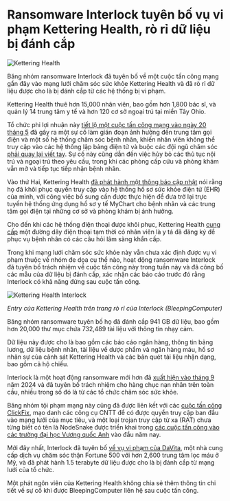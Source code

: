 # Ransomware Interlock tuyên bố vụ vi phạm Kettering Health, rò rỉ dữ liệu bị đánh cắp

![Kettering Health](https://www.bleepstatic.com/content/hl-images/2025/05/21/Kettering_Health.jpg)

Băng nhóm ransomware Interlock đã tuyên bố về một cuộc tấn công mạng gần đây vào mạng lưới chăm sóc sức khỏe Kettering Health và đã rò rỉ dữ liệu được cho là bị đánh cắp từ các hệ thống bị vi phạm.

Kettering Health thuê hơn 15,000 nhân viên, bao gồm hơn 1,800 bác sĩ, và quản lý 14 trung tâm y tế và hơn 120 cơ sở ngoại trú tại miền Tây Ohio.

Tổ chức phi lợi nhuận này [tiết lộ một cuộc tấn công mạng vào ngày 20 tháng 5](https://www.bleepingcomputer.com/news/security/kettering-health-hit-by-system-wide-outage-after-ransomware-attack/) đã gây ra một sự cố làm gián đoạn ảnh hưởng đến trung tâm gọi điện và một số hệ thống chăm sóc bệnh nhân, khiến nhân viên không thể truy cập vào các hệ thống lập bảng điện tử và buộc các đội ngũ chăm sóc [phải quay lại viết tay](https://www.facebook.com/reel/1283484496723432). Sự cố này cũng dẫn đến việc hủy bỏ các thủ tục nội trú và ngoại trú theo yêu cầu, trong khi các phòng cấp cứu và phòng khám vẫn mở và tiếp tục tiếp nhận bệnh nhân.

Vào thứ Hai, Kettering Health [đã phát hành một thông báo cập nhật](https://ketteringhealth.org/system-wide-technology-outage/) nói rằng họ đã khôi phục quyền truy cập vào hệ thống hồ sơ sức khỏe điện tử (EHR) của mình, với công việc bổ sung cần được thực hiện để đưa trở lại trực tuyến hệ thống ứng dụng hồ sơ y tế MyChart cho bệnh nhân và các trung tâm gọi điện tại những cơ sở và phòng khám bị ảnh hưởng.

Cho đến khi các hệ thống điện thoại được khôi phục, Kettering Health [cung cấp](https://www.facebook.com/KetteringHealth/posts/1089243519918450) một đường dây điện thoại tạm thời có nhân viên là y tá đã đăng ký để phục vụ bệnh nhân có các câu hỏi lâm sàng khẩn cấp.

Trong khi mạng lưới chăm sóc sức khỏe này vẫn chưa xác định được vụ vi phạm thuộc về nhóm đe dọa cụ thể nào, hoạt động ransomware Interlock đã tuyên bố trách nhiệm về cuộc tấn công này trong tuần này và đã công bố các mẫu của dữ liệu bị đánh cắp, xác nhận các báo cáo trước đó rằng Interlock có khả năng đứng sau cuộc tấn công.

![Kettering Health Interlock](https://www.bleepstatic.com/images/news/u/1109292/2025/Kettering_Health_Interlock.jpg)

_Entry của Kettering Health trên trang rò rỉ của Interlock (BleepingComputer)_

Băng nhóm ransomware tuyên bố họ đã đánh cắp 941 GB dữ liệu, bao gồm hơn 20,000 thư mục chứa 732,489 tài liệu với thông tin nhạy cảm.

Dữ liệu này được cho là bao gồm các báo cáo ngân hàng, thông tin bảng lương, dữ liệu bệnh nhân, tài liệu về dược phẩm và ngân hàng máu, hồ sơ nhân sự của cảnh sát Kettering Health và các bản quét tài liệu nhận dạng, bao gồm cả hộ chiếu.

Interlock là một hoạt động ransomware mới hơn đã [xuất hiện vào tháng 9](https://www.bleepingcomputer.com/news/security/meet-interlock-the-new-ransomware-targeting-freebsd-servers/) năm 2024 và đã tuyên bố trách nhiệm cho hàng chục nạn nhân trên toàn cầu, nhiều trong số đó là từ các tổ chức chăm sóc sức khỏe.

Băng nhóm tội phạm mạng này cũng đã được liên kết với các [cuộc tấn công ClickFix](https://www.bleepingcomputer.com/news/security/interlock-ransomware-gang-pushes-fake-it-tools-in-clickfix-attacks/), mạo danh các công cụ CNTT để có được quyền truy cập ban đầu vào mạng lưới của mục tiêu, và một loại trojan truy cập từ xa (RAT) chưa từng biết có tên là NodeSnake được triển khai trong [các cuộc tấn công vào các trường đại học Vương quốc Anh](https://www.bleepingcomputer.com/news/security/interlock-ransomware-gang-deploys-new-nodesnake-rat-on-universities/) vào đầu năm nay.

Mới đây nhất, Interlock đã tuyên bố [về vụ vi phạm của DaVita](https://www.bleepingcomputer.com/news/security/interlock-ransomware-claims-davita-attack-leaks-stolen-data/), một nhà cung cấp dịch vụ chăm sóc thận Fortune 500 với hơn 2,600 trung tâm lọc máu ở Mỹ, và đã phát hành 1.5 terabyte dữ liệu được cho là bị đánh cắp từ mạng lưới của tổ chức.

Một phát ngôn viên của Kettering Health không chia sẻ thêm thông tin chi tiết về sự cố khi được BleepingComputer liên hệ sau cuộc tấn công.